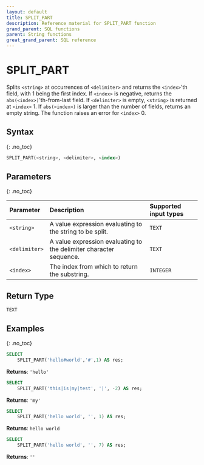 ```yaml
---
layout: default
title: SPLIT_PART
description: Reference material for SPLIT_PART function
grand_parent: SQL functions
parent: String functions
great_grand_parent: SQL reference
---
```


# SPLIT_PART

Splits `<string>` at occurrences of `<delimiter>` and returns the `<index>`'th field, with 1 being the first index.
If `<index>` is negative, returns the `abs(<index>)`'th-from-last field.
If `<delimiter>` is empty, `<string>` is returned at `<index>` 1.
If `abs(<index>)` is larger than the number of fields, returns an empty string.
The function raises an error for `<index>` 0.

## Syntax
{: .no_toc}

```sql
SPLIT_PART(<string>, <delimiter>, <index>)
```

## Parameters 
{: .no_toc}

| Parameter     | Description                                                        | Supported input types |
| :------------ | :----------------------------------------------------------------- | :-------------------- |
| `<string>`    | A value expression evaluating to the string to be split.           | `TEXT`                |
| `<delimiter>` | A value expression evaluating to the delimiter character sequence. | `TEXT`                |
| `<index>`     | The index from which to return the substring.                      | `INTEGER`             |

## Return Type
`TEXT`

## Examples
{: .no_toc}

```sql
SELECT
	SPLIT_PART('hello#world','#',1) AS res;
```

**Returns**: `'hello'`

```sql
SELECT
	SPLIT_PART('this|is|my|test', '|', -2) AS res;
```

**Returns**: `'my'`

```sql
SELECT
	SPLIT_PART('hello world', '', 1) AS res;
```

**Returns**: `hello world`

```sql
SELECT
	SPLIT_PART('hello world', '', 7) AS res;
```

**Returns**: `''`
